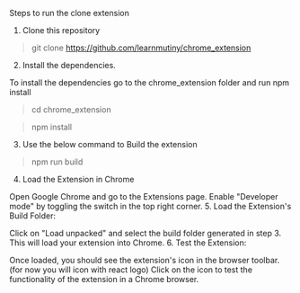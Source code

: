 Steps to run the clone extension

1. Clone this repository
>git clone https://github.com/learnmutiny/chrome_extension
2. Install the dependencies. 

To install the dependencies go to the chrome_extension folder and run npm install
>cd chrome_extension

>npm install
3. Use the below command to Build the extension
>npm run build
4. Load the Extension in Chrome

Open Google Chrome and go to the Extensions page. Enable "Developer mode" by toggling the switch in the top right corner.
5. Load the Extension's Build Folder: 

Click on "Load unpacked" and select the build folder generated in step 3. This will load your extension into Chrome.
6. Test the Extension: 

Once loaded, you should see the extension's icon in the browser toolbar.(for now you will icon with react logo) Click on the icon to test the functionality of the extension in a Chrome browser.
